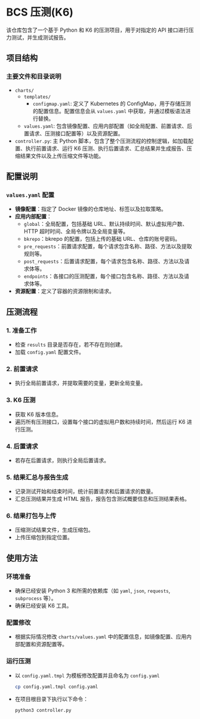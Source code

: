 # BCS 压测(K6)

该仓库包含了一个基于 Python 和 K6 的压测项目，用于对指定的 API 接口进行压力测试，并生成测试报告。

## 项目结构

### 主要文件和目录说明
- `charts/`
  - `templates/`
    - `configmap.yaml`: 定义了 Kubernetes 的 ConfigMap，用于存储压测的配置信息。配置信息会从 `values.yaml` 中获取，并通过模板语法进行替换。
  - `values.yaml`: 包含镜像配置、应用内部配置（如全局配置、前置请求、后置请求、压测接口配置等）以及资源配置。
- `controller.py`: 主 Python 脚本，包含了整个压测流程的控制逻辑，如加载配置、执行前置请求、运行 K6 压测、执行后置请求、汇总结果并生成报告、压缩结果文件以及上传压缩文件等功能。

## 配置说明

### `values.yaml` 配置
- **镜像配置**：指定了 Docker 镜像的仓库地址、标签以及拉取策略。
- **应用内部配置**：
  - `global`：全局配置，包括基础 URL、默认持续时间、默认虚拟用户数、HTTP 超时时间、全局令牌以及全局变量等。
  - `bkrepo`：bkrepo 的配置，包括上传的基础 URL、仓库的账号密码。
  - `pre_requests`：前置请求配置，每个请求包含名称、路径、方法以及提取规则等。
  - `post_requests`：后置请求配置，每个请求包含名称、路径、方法以及请求体等。
  - `endpoints`：各接口的压测配置，每个接口包含名称、路径、方法以及请求体等。
- **资源配置**：定义了容器的资源限制和请求。

## 压测流程

### 1. 准备工作
- 检查 `results` 目录是否存在，若不存在则创建。
- 加载 `config.yaml` 配置文件。

### 2. 前置请求
- 执行全局前置请求，并提取需要的变量，更新全局变量。

### 3. K6 压测
- 获取 K6 版本信息。
- 遍历所有压测接口，设置每个接口的虚拟用户数和持续时间，然后运行 K6 进行压测。

### 4. 后置请求
- 若存在后置请求，则执行全局后置请求。

### 5. 结果汇总与报告生成
- 记录测试开始和结束时间，统计前置请求和后置请求的数量。
- 汇总压测结果并生成 HTML 报告，报告包含测试概要信息和压测结果表格。

### 6. 结果打包与上传
- 压缩测试结果文件，生成压缩包。
- 上传压缩包到指定位置。

## 使用方法

### 环境准备
- 确保已经安装 Python 3 和所需的依赖库（如 `yaml`, `json`, `requests`, `subprocess` 等）。
- 确保已经安装 K6 工具。

### 配置修改
- 根据实际情况修改 `charts/values.yaml` 中的配置信息，如镜像配置、应用内部配置和资源配置等。

### 运行压测
- 以 `config.yaml.tmpl` 为模板修改配置并且命名为 `config.yaml`
  ```bash
  cp config.yaml.tmpl config.yaml
  ```
- 在项目根目录下执行以下命令：
  ```bash
  python3 controller.py
  ```